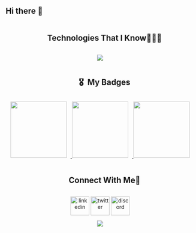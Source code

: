 ## Hi there 👋

<!--
**nilesh-fatfatwale/nilesh-fatfatwale** is a ✨ _special_ ✨ repository because its `README.md` (this file) appears on your GitHub profile.

Here are some ideas to get you started:

- 🔭 I’m currently working on ...
- 🌱 I’m currently learning ...
- 👯 I’m looking to collaborate on ...
- 🤔 I’m looking for help with ...
- 💬 Ask me about ...
- 📫 How to reach me: ...
- 😄 Pronouns: ...
- ⚡ Fun fact: ...
-->


<!--h1 without bottom border-->
<div id="user-content-toc">
  <ul align="center">
    <summary><h2 style="display: inline-block">Technologies That I Know👨🏻‍💻</h2></summary>
  </ul>
</div>
<!--tech stack icons-->
<p align="center">
  <a href="https://skillicons.dev">
    <img src="https://skillicons.dev/icons?i=javascript,ts,java,nodejs,npm,git,vercel,react,css,bootstrap,styledcomponents,postgres,prisma,sequelize,express,figma,github,html,linux,aws,materialui,mongodb,mysql,nextjs,nodejs,postman,py,tailwind,vscode&perline=14" />
  </a>
</p>

<div id="user-content-toc">
  <ul align="center">
    <summary><h2 style="display: inline-block">🎖 &nbsp;My Badges</h2></summary>
  </ul>
</div>
<div align="center">
  <!-- Wrap the images inside the anchor tags -->
  <a href="https://holopin.io/@nileshfatfatwale">
    <img src="https://assets.holopin.io/hf2024levels/level0-sloth-code-0-0-0-0.webp" width="150" style="display: inline-block; margin-right: 10px;" />
  </a>
  <a href="https://holopin.io/@nileshfatfatwale">
    <img src="https://assets.holopin.io/hf2024levels/level1-sloth-code-0-0-0-0.webp" width="150" style="display: inline-block; margin-right: 10px;" />
  </a>
  <a href="https://holopin.io/@nileshfatfatwale">
    <img src="https://assets.holopin.io/hf2024levels/level2-sloth-code-0-0-0-0.webp" width="150" style="display: inline-block;" />
  </a>
</div>




<!-- Connect with me -->
<!--h2 without bottom border-->
<div id="user-content-toc">
  <ul align="center">
    <summary><h2 style="display: inline-block">Connect With Me🤝</h2></summary>
  </ul>
</div>

<p align="center">
<a href="https://www.linkedin.com/in/nileshfatfatwale/" target="blank"><img align="center" src="https://user-images.githubusercontent.com/88904952/234979284-68c11d7f-1acc-4f0c-ac78-044e1037d7b0.png" alt="linkedin" height="50" width="50" /></a>
<a href="https://x.com/0xnileshf" target="blank"><img align="center" src="https://user-images.githubusercontent.com/88904952/234980676-61bfb021-ecc8-48f7-88e6-34c1b06c4a58.png" alt="twitter" height="50" width="50" /></a> 
<a href="https://discord.com/users/1067356761826267137" target="blank"><img align="center" src="https://user-images.githubusercontent.com/88904952/234982627-019fd336-6248-453c-9b05-97c13fd1d207.png" alt="discord" height="50" width="50" /></a>
  
</p>

<div align="center">
  
[![](https://visitcount.itsvg.in/api?id=nileshfatfatwale&label=Profile%20Views&color=3&icon=5&pretty=true)](https://visitcount.itsvg.in)
  
</div>
